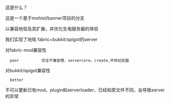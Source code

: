 这是什么？

这是一个基于mohist/banner项目的分支

以兼容地毯及其扩展，并优化生电服务器的体验

我们实现了地毯 fabric+bukkit/spigot的server

 对fabric-mod兼容性                                 

      poor          完全不兼容锂，servercore，create,中世纪武器                                      

对bukkit/spigot兼容性     

      better

   不可以更新已有mod，plugin和serverloader，已经和原文件不同，会导致server的异常
   
